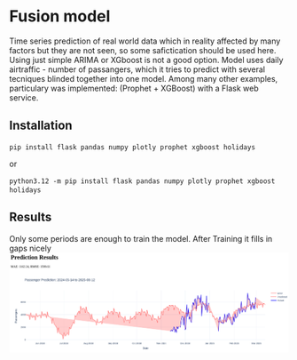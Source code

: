 # Fusion model
Time series prediction of real world data which in reality affected by many factors but they are not seen, so some safictication should be used here. Using just simple ARIMA or XGboost is not a good option. 
Model uses daily airtraffic - number of passangers, which it tries to predict with several tecniques blinded together into one model. 
Among many other examples, particulary was implemented: (Prophet + XGBoost) with a Flask web service.

## Installation
```
pip install flask pandas numpy plotly prophet xgboost holidays
```
or
```
python3.12 -m pip install flask pandas numpy plotly prophet xgboost holidays
```

## Results
Only some periods are enough to train the model. 
After Training it fills in gaps nicely
![prediction with missing periods](./prediction_with_missing_periods.png)
